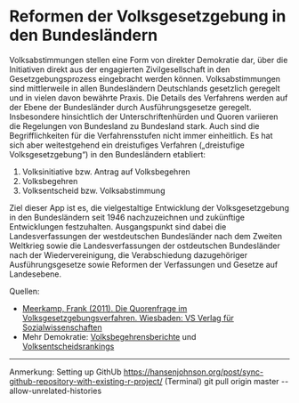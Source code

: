 # Reformen der Volksgesetzgebung in den Bundesländern

Volksabstimmungen stellen eine Form von direkter Demokratie dar, über die Initiativen direkt aus der engagierten Zivilgesellschaft in den Gesetzgebungsprozess eingebracht werden können. Volksabstimmungen sind mittlerweile in allen Bundesländern Deutschlands gesetzlich geregelt und in vielen davon bewährte Praxis. Die Details des Verfahrens werden auf der Ebene der Bundesländer durch Ausführungsgesetze geregelt. Insbesondere hinsichtlich der Unterschriftenhürden und Quoren variieren die Regelungen von Bundesland zu Bundesland stark. Auch sind die Begrifflichkeiten für die Verfahrensstufen nicht immer einheitlich. Es hat sich aber weitestgehend ein dreistufiges Verfahren („dreistufige Volksgesetzgebung“) in den Bundesländern etabliert:

1. Volksinitiative bzw. Antrag auf Volksbegehren
2. Volksbegehren
3. Volksentscheid bzw. Volksabstimmung

Ziel dieser App ist es, die vielgestaltige Entwicklung der Volksgesetzgebung in den Bundesländern seit 1946 nachzuzeichnen und zukünftige Entwicklungen festzuhalten. Ausgangspunkt sind dabei die Landesverfassungen der westdeutschen Bundesländer nach dem Zweiten Weltkrieg sowie die Landesverfassungen der ostdeutschen Bundesländer nach der Wiedervereinigung, die Verabschiedung dazugehöriger Ausführungsgesetze sowie Reformen der Verfassungen und Gesetze auf Landesebene.

Quellen:
- [Meerkamp, Frank (2011). Die Quorenfrage im Volksgesetzgebungsverfahren. Wiesbaden: VS Verlag für Sozialwissenschaften](https://www.springer.com/de/book/9783531180649#aboutBook)
- Mehr Demokratie: [Volksbegehrensberichte](https://www.mehr-demokratie.de/volksbegehrensbericht/) und [Volksentscheidsrankings](https://www.mehr-demokratie.de/volksentscheidsranking/)


------------

Anmerkung: Setting up GithUb
https://hansenjohnson.org/post/sync-github-repository-with-existing-r-project/
(Terminal) git pull origin master --allow-unrelated-histories